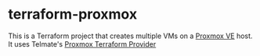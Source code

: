 # terraform-proxmox

This is a Terraform project that creates multiple VMs on a [Proxmox VE](https://www.proxmox.com/en/proxmox-ve) host. It uses Telmate's [Proxmox Terraform Provider](https://registry.terraform.io/providers/Telmate/proxmox/latest/docs)
